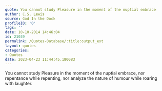 ```yaml
---
quote: You cannot study Pleasure in the moment of the nuptial embrace
author: C.S. Lewis
source: God In the Dock
profileID: '0'
tags: ''
date: 10-10-2014 14:46:04
id: 21039
permalink: /Quotes-Database/:title:output_ext
layout: quotes
categories:
- Quotes
date: 2023-04-23 11:44:45.180083
---
```

You cannot study Pleasure in the moment of the nuptial embrace, nor repentance while repenting, nor analyze the nature of humour while roaring with laughter.